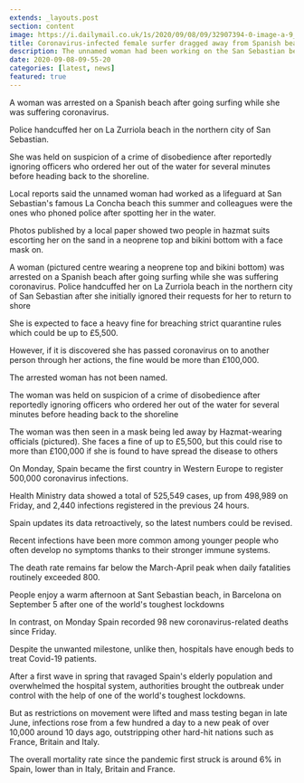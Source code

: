 ```yaml
---
extends: _layouts.post
section: content
image: https://i.dailymail.co.uk/1s/2020/09/08/09/32907394-0-image-a-9_1599553563729.jpg 
title: Coronavirus-infected female surfer dragged away from Spanish beach by hazmat-wearing officials 
description: The unnamed woman had been working on the San Sebastian beach in Spain as a lifeguard when her colleagues informed the police she was surfing while infected with coronavirus. 
date: 2020-09-08-09-55-20 
categories: [latest, news] 
featured: true 
--- 
```

A woman was arrested on a Spanish beach after going surfing while she was suffering coronavirus.

Police handcuffed her on La Zurriola beach in the northern city of San Sebastian.

She was held on suspicion of a crime of disobedience after reportedly ignoring officers who ordered her out of the water for several minutes before heading back to the shoreline.

Local reports said the unnamed woman had worked as a lifeguard at San Sebastian's famous La Concha beach this summer and colleagues were the ones who phoned police after spotting her in the water.

Photos published by a local paper showed two people in hazmat suits escorting her on the sand in a neoprene top and bikini bottom with a face mask on.

A woman (pictured centre wearing a neoprene top and bikini bottom) was arrested on a Spanish beach after going surfing while she was suffering coronavirus. Police handcuffed her on La Zurriola beach in the northern city of San Sebastian after she initially ignored their requests for her to return to shore

She is expected to face a heavy fine for breaching strict quarantine rules which could be up to £5,500. 

However, if it is discovered she has passed coronavirus on to another person through her actions, the fine would be more than £100,000.

The arrested woman has not been named.

The woman was held on suspicion of a crime of disobedience after reportedly ignoring officers who ordered her out of the water for several minutes before heading back to the shoreline

The woman was then seen in a mask being led away by Hazmat-wearing officials (pictured). She faces a fine of up to £5,500, but this could rise to more than £100,000 if she is found to have spread the disease to others 

On Monday, Spain became the first country in Western Europe to register 500,000 coronavirus infections.

Health Ministry data showed a total of 525,549 cases, up from 498,989 on Friday, and 2,440 infections registered in the previous 24 hours. 

Spain updates its data retroactively, so the latest numbers could be revised.

Recent infections have been more common among younger people who often develop no symptoms thanks to their stronger immune systems.

The death rate remains far below the March-April peak when daily fatalities routinely exceeded 800.



People enjoy a warm afternoon at Sant Sebastian beach, in Barcelona on September 5 after one of the world's toughest lockdowns

In contrast, on Monday Spain recorded 98 new coronavirus-related deaths since Friday. 

Despite the unwanted milestone, unlike then, hospitals have enough beds to treat Covid-19 patients.

After a first wave in spring that ravaged Spain's elderly population and overwhelmed the hospital system, authorities brought the outbreak under control with the help of one of the world's toughest lockdowns.

But as restrictions on movement were lifted and mass testing began in late June, infections rose from a few hundred a day to a new peak of over 10,000 around 10 days ago, outstripping other hard-hit nations such as France, Britain and Italy.

The overall mortality rate since the pandemic first struck is around 6% in Spain, lower than in Italy, Britain and France. 

